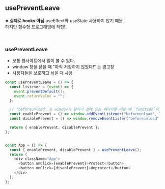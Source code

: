 ## usePreventLeave 

**※ 실제로 hooks 아님**
useEffect와 useState 사용하지 않기 때문  
하지만 함수형 프로그래밍에 적합!!

<br>

### usePreventLeave
- 보통 웹사이트에서 많이 볼 수 있다.
- window 창을 닫을 때 "아직 저장하지 않았다!" 는 경고창
- 사용자들을 보호하고 싶을 때 사용



```js
const usePreventLeave = () => {
  const listener = (event) => {
    event.preventDefault();
    event.returnValue = "";
  };

  // 'beforeunload' 는 window가 닫히기 전에 또는 페이지를 떠날 때 `function`이 실행되는 것을 허락한다.
  const enablePrevent = () => window.addEventListener("beforeunload", listener);
  const disablePrevent = () => window.removeEventLister("beforeunload", listener);

  return { enablePrevent, disablePrevent };
};


const App = () => {
  const { enablePrevent, disablePrevent } = usePreventLeave();
  return (
    <div className="App">
      <button onClick={enablePrevent}>Protect</button>
      <button onClick={disablePrevent}>Unprotect</button>
    </div>
  );
};
```
